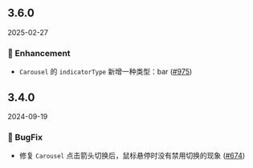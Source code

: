 ## 3.6.0
2025-02-27

### 💎 Enhancement

- `Carousel` 的 `indicatorType` 新增一种类型：bar ([#975](https://github.com/sheinsight/shineout-next/pull/975))


## 3.4.0
2024-09-19

### 🐞 BugFix

- 修复 `Carousel` 点击箭头切换后，鼠标悬停时没有禁用切换的现象 ([#674](https://github.com/sheinsight/shineout-next/pull/674))

